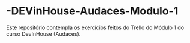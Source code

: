 # -DEVinHouse-Audaces-Modulo-1

Este repositório contempla os exercícios feitos do Trello do Módulo 1 do curso DevInHouse (Audaces).